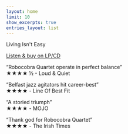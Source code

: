 ```yaml
---
layout: home
limit: 10
show_excerpts: true
entries_layout: list
---
```


Living Isn't Easy

[Listen & buy on LP/CD](https://ffm.to/rq_livingisnteasy)

“Robocobra Quartet operate in perfect balance”
<br>★★★★ ½ - Loud & Quiet

“Belfast jazz agitators hit career-best”
<br>★★★★ - Line Of Best Fit

“A storied triumph”
<br>★★★★ - MOJO 

“Thank god for Robocobra Quartet”
<br>★★★★ - The Irish Times
